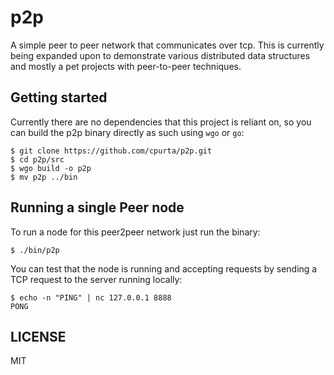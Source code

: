 # p2p

A simple peer to peer network that communicates over tcp. This is currently being
expanded upon to demonstrate various distributed data structures and mostly a pet
projects with peer-to-peer techniques.


## Getting started

Currently there are no dependencies that this project is reliant on, so you can build
the p2p binary directly as such using `wgo` or `go`:

```
$ git clone https://github.com/cpurta/p2p.git
$ cd p2p/src
$ wgo build -o p2p
$ mv p2p ../bin
```

## Running a single Peer node

To run a node for this peer2peer network just run the binary:

```
$ ./bin/p2p
```

You can test that the node is running and accepting requests by sending a TCP request
to the server running locally:

```
$ echo -n "PING" | nc 127.0.0.1 8888
PONG
```

## LICENSE

MIT

